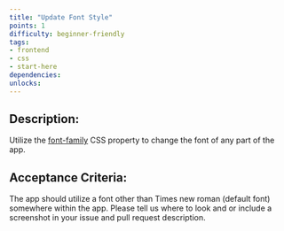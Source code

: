 ```yaml
---
title: "Update Font Style"
points: 1
difficulty: beginner-friendly
tags: 
- frontend
- css
- start-here
dependencies:
unlocks:
---
```


## Description:

Utilize the [font-family](https://developer.mozilla.org/en-US/docs/Web/CSS/font-family) CSS property to change the font of any part of the app.

## Acceptance Criteria:

The app should utilize a font other than Times new roman (default font) somewhere within the app. Please tell us where to look and or include a screenshot in your issue and pull request description.
